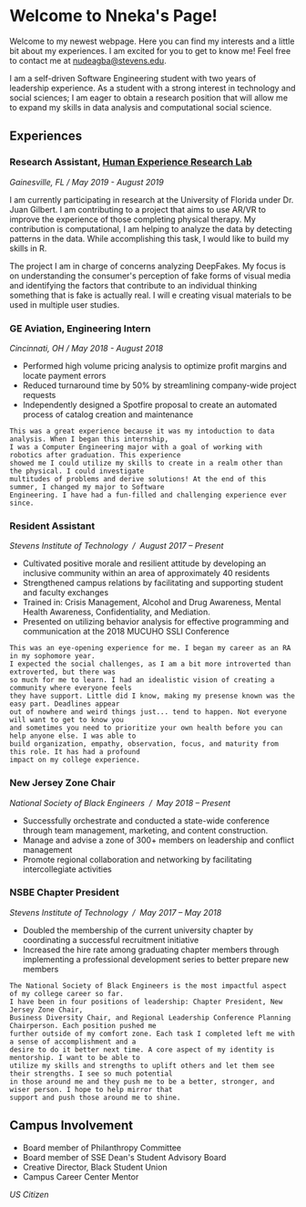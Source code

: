 # Welcome to Nneka's Page!

Welcome to my newest webpage. Here you can find my interests and a little bit about my experiences. I am excited for you to get to know me! Feel free to contact me at nudeagba@stevens.edu.

I am a self-driven Software Engineering student with two years of leadership experience. As a student with a strong interest in technology and social sciences; I am eager to obtain a research position that will allow me to expand my skills in data analysis and computational social science.

## Experiences

### Research Assistant, [Human Experience Research Lab](http://www.hxrlab.org/)
_Gainesville, FL / May 2019 - August 2019_

I am currently participating in research at the University of Florida under Dr. Juan Gilbert. I am contributing to a project that aims to use AR/VR to improve the experience of those completing physical therapy. My contribution is computational, I am helping to analyze the data by detecting patterns in the data. While accomplishing this task, I would like to build my skills in R.

The project I am in charge of concerns analyzing DeepFakes. My focus is on understanding the consumer's perception of fake forms of visual media and identifying the factors that contribute to an individual thinking something that is fake is actually real. I will e creating visual materials to be used in multiple user studies.

### GE Aviation, Engineering Intern
_Cincinnati, OH / May 2018 - August 2018_
- Performed high volume pricing analysis to optimize profit margins and locate payment errors
- Reduced turnaround time by 50% by streamlining company-wide project requests 
- Independently designed a Spotfire proposal to create an automated process of catalog creation and maintenance

```
This was a great experience because it was my intoduction to data analysis. When I began this internship, 
I was a Computer Engineering major with a goal of working with robotics after graduation. This experience 
showed me I could utilize my skills to create in a realm other than the physical. I could investigate 
multitudes of problems and derive solutions! At the end of this summer, I changed my major to Software 
Engineering. I have had a fun-filled and challenging experience ever since.
```

### Resident Assistant 
_Stevens Institute of Technology  /  August 2017 – Present_
-  Cultivated positive morale and resilient attitude by developing an inclusive community within an area of approximately 40 residents
- Strengthened campus relations by facilitating and supporting student and faculty exchanges
- Trained in: Crisis Management, Alcohol and Drug Awareness, Mental Health Awareness, Confidentiality, and Mediation.
- Presented on utilizing behavior analysis for effective programming and communication at the 2018 MUCUHO SSLI Conference

```
This was an eye-opening experience for me. I began my career as an RA in my sophomore year. 
I expected the social challenges, as I am a bit more introverted than extroverted, but there was 
so much for me to learn. I had an idealistic vision of creating a community where everyone feels 
they have support. Little did I know, making my presense known was the easy part. Deadlines appear 
out of nowhere and weird things just... tend to happen. Not everyone will want to get to know you 
and sometimes you need to prioritize your own health before you can help anyone else. I was able to 
build organization, empathy, observation, focus, and maturity from this role. It has had a profound 
impact on my college experience.
```

### New Jersey Zone Chair
_National Society of Black Engineers  /  May 2018 – Present_
- Successfully orchestrate and conducted a state-wide conference through team management, marketing, and content construction.
- Manage and advise a zone of 300+ members on leadership and conflict management 
- Promote regional collaboration and networking by facilitating intercollegiate activities

### NSBE Chapter President 
_Stevens Institute of Technology  /  May 2017 – May 2018_
- Doubled the membership of the current university chapter by coordinating a successful recruitment initiative 
-  Increased the hire rate among graduating chapter members through implementing a professional development series to better prepare new members

```
The National Society of Black Engineers is the most impactful aspect of my college career so far. 
I have been in four positions of leadership: Chapter President, New Jersey Zone Chair, 
Business Diversity Chair, and Regional Leadership Conference Planning Chairperson. Each position pushed me 
further outside of my comfort zone. Each task I completed left me with a sense of accomplishment and a 
desire to do it better next time. A core aspect of my identity is mentorship. I want to be able to 
utilize my skills and strengths to uplift others and let them see their strengths. I see so much potential 
in those around me and they push me to be a better, stronger, and wiser person. I hope to help mirror that 
support and push those around me to shine.
```

## Campus Involvement

- Board member of Philanthropy Committee
- Board member of SSE Dean's Student Advisory Board 
- Creative Director, Black Student Union 
- Campus Career Center Mentor

_US Citizen_
